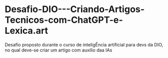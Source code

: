 # Desafio-DIO---Criando-Artigos-Tecnicos-com-ChatGPT-e-Lexica.art
Desafio proposto durante o curso de inteligÊncia artificial para devs da DIO, no qual deve-se criar um artigo com auxílio daa IAs
